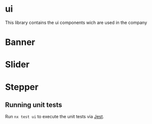 # ui

This library contains the ui components wich are used in the company

# Banner
# Slider
# Stepper

## Running unit tests

Run `nx test ui` to execute the unit tests via [Jest](https://jestjs.io).
